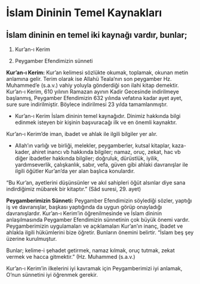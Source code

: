 # **İslam Dininin Temel Kaynakları**

## **İslam dininin en temel iki kaynağı vardır, bunlar;**

1. Kur’an-ı Kerim

2. Peygamber Efendimizin sünneti

**Kur’an-ı Kerim:** Kur’an kelimesi sözlükte okumak, toplamak, okunan metin anlamına gelir. Terim olarak ise Allahü Teala’nın son peygamber Hz. Muhammed’e (s.a.v.) vahiy yoluyla gönderdiği son ilahi kitap demektir. Kur’an-ı Kerim, 610 yılının Ramazan ayının Kadir Gecesinde indirilmeye başlanmış, Peygamber Efendimizin 632 yılında vefatına kadar ayet ayet, sure sure indirilmiştir. Böylece indirilmesi 23 yılda tamamlanmıştır.

* Kur’an-ı Kerim İslam dininin temel kaynağıdır. Dinimiz hakkında bilgi edinmek isteyen bir kişinin başvuracağı ilk ve en önemli kaynaktır.

Kur’an-ı Kerim’de iman, ibadet ve ahlak ile ilgili bilgiler yer alır.

- Allah’ın varlığı ve birliği, melekler, peygamberler, kutsal kitaplar, kaza-kader, ahiret inancı vb hakkında bilgiler; namaz, oruç, zekat, hac vb diğer ibadetler hakkında bilgiler; doğruluk, dürüstlük, iyilik, yardımseverlik, çalışkanlık, sabır, vefa, güven gibi ahlaki davranışlar ile ilgili öğütler Kur’an’da yer alan başlıca konulardır.

“Bu Kur’an, ayetlerini düşünsünler ve akıl sahipleri öğüt alsınlar diye sana indirdiğimiz mübarek bir kitaptır.” (Sâd suresi, 29. ayet)

**Peygamberimizin Sünneti:** Peygamber Efendimizin söylediği sözler, yaptığı iş ve davranışlar, başkası yaptığında da uygun görüp onayladığı davranışlardır. Kur’an-ı Kerim’in öğrenilmesinde ve İslam dininin anlaşılmasında Peygamber Efendimizin sünnetinin çok büyük önemi vardır. Peygamberimizin uygulamaları ve açıklamaları Kur’an’ın inanç, ibadet ve ahlakla ilgili hükümlerini bize öğretir. Bunların önemini belirtir. “İslam beş şey üzerine kurulmuştur.

Bunlar; kelime-i şehadet getirmek, namaz kılmak, oruç tutmak, zekat vermek ve hacca gitmektir.” (Hz. Muhammed (s.a.v.)

Kur’an-ı Kerim’in ilkelerini iyi kavramak için Peygamberimizi iyi anlamak, O’nun sünnetini iyi öğrenmek gerekir.
